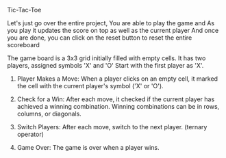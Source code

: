 Tic-Tac-Toe

Let's just go over the entire project,
You are able to play the game and 
As you play it updates the score on top as well as the current player
And once you are done, you can click on the reset button to reset the entire scoreboard

The game board is a 3x3 grid initially filled with empty cells.
It has two players, assigned symbols 'X' and 'O'
Start with the first player as 'X'.

1. Player Makes a Move:
When a player clicks on an empty cell, it marked the cell with the current player's symbol ('X' or 'O').

2. Check for a Win:
After each move, it checked if the current player has achieved a winning combination.
Winning combinations can be in rows, columns, or diagonals.

3. Switch Players:
After each move, switch to the next player. (ternary operator)

4. Game Over:
The game is over when a player wins.